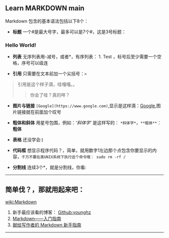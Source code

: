 
## Learn MARKDOWN main ##

Markdown 包含的基本语法包括以下8个：

- **标题**  一个#是最大号字，最多可以是7个#，这是3号标题：
### Hello World! ###

- **列表**		无序列表用-减号，或者*，有序列表： 1. Test ，标号后至少需要一个空格，序号可以级连

- **引用**		只需要在文本前加一个尖括号：`>`
> 引用是这个样子滴，哇嘎嘎。。
>>你会了哇？真的咩？

- **图片与链接**	`[Google](https://www.google.com)`,显示是这样滴：[Google](https://www.google.com),图片链接就在前面加个叹号

- **粗体和斜体**	用星号包围，例如：*‘斜体字’* 是这样写的： `*斜体字*`，`**粗体**`：**粗体**

- **表格**		还没学会:)

- **代码框**		想显示程序代码？，简单，就用数字1左边那个点包含你要显示的内容，`千万不要在类UNIX系统下执行这个命令哦： sudo rm -rf /`

- **分割线**		连续3个*，就是分割线，你看:

***

## **简单伐？，那就用起来吧：** ##


[wiki:Markdown](https://zh.wikipedia.org/wiki/Markdown)

1.	新手最应该看的博客： [Github:younghz](http://younghz.github.io/Markdown/)
2.	[Markdown——入门指南](https://www.jianshu.com/p/1e402922ee32)
3.	[献给写作者的 Markdown 新手指南](https://www.jianshu.com/p/q81RER)


***
